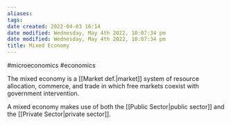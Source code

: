 ```yaml
---
aliases: 
tags: 
date created: 2022-04-03 16:14
date modified: Wednesday, May 4th 2022, 10:07:34 pm
date modified: Wednesday, May 4th 2022, 10:07:34 pm
title: Mixed Economy
---
```


#microeconomics #economics

The mixed economy is a [[Market def.|market]] system of resource allocation, commerce, and trade in which free markets coexist with government intervention. 

A mixed economy makes use of both the [[Public Sector|public sector]] and the [[Private Sector|private sector]].
